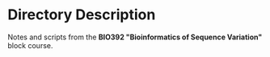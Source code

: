 
# Directory Description
Notes and scripts from the **BIO392 "Bioinformatics of Sequence Variation"** block course.
